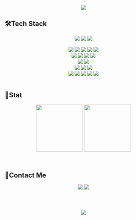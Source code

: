 <p align="center">
<img src="https://capsule-render.vercel.app/api?type=waving&color=gradient&height=200&section=header&text=Kdelphinus's%20Github%20Profile&fontSize=50&fontColor=ffffff">
</p>


## 🛠️Tech Stack
<div align="center">
  <img src="https://img.shields.io/badge/Kubernetes-326CE5?style=badge&logo=kubernetes&logoColor=white">
  <img src="https://img.shields.io/badge/Linux-FCC624?style=badge&logo=linux&logoColor=black">
  <img src="https://img.shields.io/badge/Vim-019733?style=badge&logo=vim&logoColor=white">
</div>

<br>

<div align="center">
<img src="https://img.shields.io/badge/Python-3776AB?style=badge&logo=python&logoColor=white">
<img src="https://img.shields.io/badge/C-A8B9CC?style=badge&logo=c&logoColor=white">
<img src="https://img.shields.io/badge/C++-00599C?style=badge&logo=cplusplus&logoColor=white">
<img src="https://img.shields.io/badge/Java-007396?style=badge&logo=OpenJDK&logoColor=white">
<img src="https://img.shields.io/badge/Markdown-000000?style=badge&logo=markdown&logoColor=white">
</div>

<div align="center">
  <img src="https://img.shields.io/badge/FastAPI-009688?style=badge&logo=fastapi&logoColor=white">
  <img src="https://img.shields.io/badge/Django-092E20?style=badge&logo=django&logoColor=white">
  <img src="https://img.shields.io/badge/Docker-2496ED?style=badge&logo=docker&logoColor=white">
  <img src="https://img.shields.io/badge/AWS-232F3E?style=badge&logo=Amazon-Web-Services&logoColor=white">
</div>

<div align="center">
  <img src="https://img.shields.io/badge/MySql-4479A1?style=badge&logo=mysql&logoColor=white">
  <img src="https://img.shields.io/badge/PostgreSQL-4169E1?style=badge&logo=postgresql&logoColor=white">
</div>

<div align="center">
  <img src="https://img.shields.io/badge/JetBrains_IDE-000000?style=badge&logo=jetbrains&logoColor=white">
  <img src="https://img.shields.io/badge/Visual Studio Code-007ACC?style=badge&logo=visualstudiocode&logoColor=white">
  <img src="https://img.shields.io/badge/Jupyter-F37626?style=badge&logo=jupyter&logoColor=white">
</div>

<div align="center">
  <img src="https://img.shields.io/badge/Swagger-85EA2D?style=badge&logo=swagger&logoColor=black">
  <img src="https://img.shields.io/badge/Postman-FF6C37?style=badge&logo=postman&logoColor=white">
  <img src="https://img.shields.io/badge/Jira-0052CC?style=badge&logo=jira&logoColor=white">
  <img src="https://img.shields.io/badge/Notion-F3F3F3?style=badge&logo=notion&logoColor=black">
  <img src="https://img.shields.io/badge/Slack-4A154B?style=badge&logo=slack&logoColor=white">
</div>

<br>

## 📌Stat
<p align="center">
  <img height="150em" src="https://github-readme-stats.vercel.app/api?username=Kdelphinus&show_icons=true&theme=vue-dark&count_private=true">
</a>
  <img height="150em" src="http://mazassumnida.wtf/api/v2/generate_badge?boj=kmj951015">
</p>

<br>

## 📮Contact Me
<div align="center">
  <img src="https://img.shields.io/badge/kmj951015@gmail.com-D14836?style=for-the-badge&logo=gmail&logoColor=white">
  <a href="https://velog.io/@kdelphinus">
    <img src="https://img.shields.io/badge/velog-1DBF73?style=for-the-badge&logo=Vimeo&logoColor=white"/>
  </a>
</div>

<br></br>

<p align="center">
<img src="https://capsule-render.vercel.app/api?type=rect&color=gradient&height=40&section=footer" >
</p>
